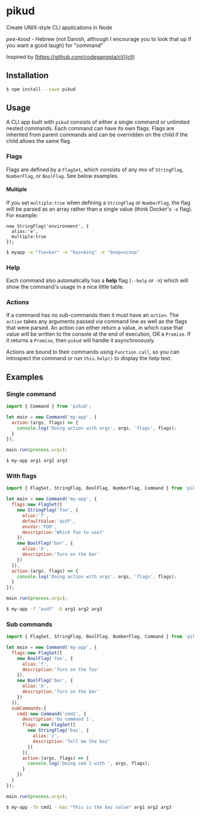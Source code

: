 pikud
======
Create UNIX-style CLI applications in Node

_pee-kood_ - Hebrew (not Danish, although I encourage you to look that up if you want a good laugh) for "command"

Inspired by [https://github.com/codegangsta/cli](cli) 

## Installation
```bash
$ npm install --save pikud
```

## Usage
A CLI app built with `pikud` consists of either a single command or unlimited nested commands. Each command can have its own flags. Flags are inherited from parent commands and can be overridden on the child if the child allows the same flag.

### Flags
Flags are defined by a `FlagSet`, which consists of any mix of `StringFlag`, `NumberFlag`, or `BoolFlag`. See below examples.

#### Multiple
If you set `multiple:true` when defining a `StringFlag` or `NumberFlag`, the flag will be parsed as an array rather than a single value (think Docker's `-e` flag). For example:

```
new StringFlag('environment', {
  alias:'e',
  multiple:true
});
```

```bash
$ myapp -e "foo=bar" -e "baz=bing" -e "boop=scoop"
```

### Help
Each command also automatically has a **help** flag (`--help` or `-h`) which will show the command's usage in a nice little table.

### Actions
If a command has no sub-commands then it must have an `action`. The `action` takes any arguments passed via command line as well as the flags that were parsed. An action can either return a value, in which case that value will be written to the console at the end of execution, OR a `Promise`. If it returns a `Promise`, then `pikud` will handle it asynchronously.

Actions are bound to their commands using `Function.call`, so you can introspect the command or run `this.help()` to display the help text.

## Examples

### Single command
```javascript
import { Command } from 'pikud';

let main = new Command('my-app', {
  action:(args, flags) => {
    console.log('Doing action with args', args, 'flags', flags);
  }
});

main.run(process.argv);
```

```bash
$ my-app arg1 arg2 arg3
```

### With flags
```javascript
import { FlagSet, StringFlag, BoolFlag, NumberFlag, Command } from 'pikud';

let main = new Command('my-app', {
  flags:new FlagSet([
    new StringFlag('foo', {
      alias:'f',
      defaultValue:'asdf',
      envVar:'FOO',
      description:'Which foo to use?'
    }),
    new BoolFlag('bar', {
      alias:'b',
      description:'Turn on the bar'
    })
  ]),
  action:(args, flags) => {
    console.log('Doing action with args', args, 'flags', flags);
  }
});

main.run(process.argv);
```

```bash
$ my-app -f "asdf" -b arg1 arg2 arg3
```

### Sub commands
```javascript
import { FlagSet, StringFlag, BoolFlag, NumberFlag, Command } from 'pikud';

let main = new Command('my-app', {
  flags:new FlagSet([
    new BoolFlag('foo', {
      alias:'f',
      description:'Turn on the foo'
    }),
    new BoolFlag('bar', {
      alias:'b',
      description:'Turn on the bar'
    })
  ]),
  subCommands:{
    cmd1:new Command('cmd1', {
      description:'Do command 1',
      flags: new FlagSet([
        new StringFlag('baz', {
          alias:'z',
          description:'Tell me the baz'
        })
      ]),
      action:(args, flags) => {
        console.log('Doing cmd 1 with ', args, flags);
      }
    })
  }
});

main.run(process.argv);
```

```bash
$ my-app -fb cmd1 --baz "This is the baz value" arg1 arg2 arg3
```
